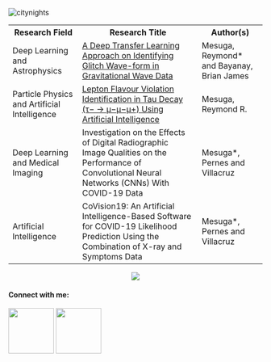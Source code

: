 

![citynights](https://user-images.githubusercontent.com/74803864/115126848-b57b4480-a004-11eb-951f-ea233d505a20.jpg)
<!-- ![Typing SVG](https://readme-typing-svg.herokuapp.com/?lines=AI+Researcher+and+Programmer;React+JS+Programmer) -->

<!-- <table>
  <tr>
    <th>Field of Interest:</th>
    <th>I am open to:</th>
    <th>Contact me on:</th>
  </tr>
  <tr>
    <td>Web and Software Development</td>
    <td>Web/Software Development Internship</td>
    <td>Gmail: mesugareymondrobin@gmail.com</td>
  </tr>
  <tr>
    <td>Machine and Deep Learning</td>
    <td>AI Engineering Internship</td>
    <td>Outlook: mesugareymondrobin@outlook.com</td>
  </tr>
  <tr>
    <td>Data Analysis</td>
    <td>Any collaboration work</td>
    <td>Student Email: rrmesuga@iskolarngbayan.pup.edu.ph</td>  
  </tr>
  <tr>
    <td>Programming in general</td>
    <td>Give my opinion on something. Just message me.</td>
    <td>LinkedIn: insert_linkedin_link</td>
  </tr>
</table> -->

<table>
  <tr>
    <th>Research Field</th>
    <th>Research Title</th>
    <th>Author(s)</th>
  </tr>
  <tr>
    <td>Deep Learning and Astrophysics</td>
    <td><a href="https://arxiv.org/abs/2107.01863">A Deep Transfer Learning Approach on Identifying Glitch Wave-form in Gravitational Wave Data</a></td>
    <td>Mesuga, Reymond* and Bayanay, Brian James</td>
  </tr>
  <tr>
    <td>Particle Physics and Artificial Intelligence</td>
    <td><a href="https://arxiv.org/abs/2205.14828">Lepton Flavour Violation Identification in Tau Decay (τ− → μ−μ−μ+) Using Artificial Intelligence</a></td>
    <td>Mesuga, Reymond R.</td>
  </tr>
  <tr>
    <td>Deep Learning and Medical Imaging</td>
    <td>Investigation on the Effects of Digital Radiographic Image Qualities on the Performance of Convolutional Neural Networks (CNNs) With COVID-19 Data</td>
    <td>Mesuga*, Pernes and Villacruz</td>
  </tr>
  <tr>
    <td>Artificial Intelligence</td>
    <td>CoVision19: An Artificial Intelligence-Based Software for COVID-19
Likelihood Prediction Using the Combination of X-ray and
Symptoms Data</td>
    <td>Mesuga*, Pernes and Villacruz</td>
  </tr>
</table>

<p align="center">
	<img heigth="50%" width="auto" src="http://github-readme-streak-stats.herokuapp.com?user=mesuga-reymond&theme=gotham&hide_border=true&background=FFFFFF00"" />
</p>

<h4><strong>Connect with me:</strong></h4>
<p align = "center">
  

<!-- [<img width="90rem" src="https://img.shields.io/badge/LinkedIn-0077B5?style=for-the-badge&logo=linkedin&logoColor=white"/>](insert_linkedin_link) -->
[<img width="90rem" src="https://img.shields.io/badge/GitHub-100000?style=for-the-badge&logo=github&logoColor=white"/>](https://github.com/Rey-commits)
[<img width="90rem" src="https://img.shields.io/badge/Facebook-1877F2?style=for-the-badge&logo=facebook&logoColor=white"/>](https://www.facebook.com/reymond.mesugah/)
</p>



